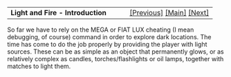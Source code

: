 ---
---
<table width="100%" data-border="0" data-cellspacing="0"
data-cellpadding="3" data-bgcolor="#C0C0C0">
<colgroup>
<col style="width: 50%" />
<col style="width: 50%" />
</colgroup>
<tbody>
<tr>
<td style="text-align: left;"><strong>Light and Fire -
Introduction<br />
</strong></td>
<td style="text-align: right;"><a
href="basicopenable.html">[Previous]</a> <a
href="generalintroduction.html">[Main]</a> <a
href="brightness.html">[Next]</a></td>
</tr>
</tbody>
</table>

  
So far we have to rely on the MEGA or FIAT LUX cheating (I mean
debugging, of course) command in order to explore dark locations. The
time has come to do the job properly by providing the player with light
sources. These can be as simple as an object that permanently glows, or
as relatively complex as candles, torches/flashlights or oil lamps,
together with matches to light them.  
  
  
